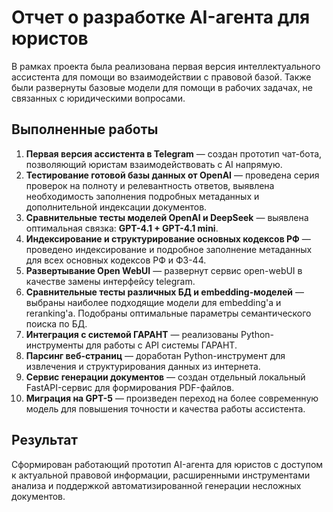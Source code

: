 # Отчет о разработке AI-агента для юристов

В рамках проекта была реализована первая версия интеллектуального ассистента для помощи во взаимодействии с правовой базой. Также были развернуты базовые модели для помощи в рабочих задачах, не связанных с юридическими вопросами.

## Выполненные работы
1. **Первая версия ассистента в Telegram** — создан прототип чат-бота, позволяющий юристам взаимодействовать с AI напрямую.  
2. **Тестирование готовой базы данных от OpenAI** — проведена серия проверок на полноту и релевантность ответов, выявлена необходимость заполнения подробных метаданных и дополнительной индексации документов.  
3. **Сравнительные тесты моделей OpenAI и DeepSeek** — выявлена оптимальная связка: **GPT-4.1 + GPT-4.1 mini**.  
4. **Индексирование и структурирование основных кодексов РФ** — проведено индексирование и подробное заполнение метаданных для всех основных кодексов РФ и ФЗ-44. 
5. **Развертывание Open WebUI** — развернут сервис open-webUI в качестве замены интерфейсу telegram.  
6. **Сравнительные тесты различных БД и embedding-моделей** — выбраны наиболее подходящие модели для embedding'a и reranking'а. Подобраны оптимальные параметры семантического поиска по БД.  
7. **Интеграция с системой ГАРАНТ** — реализованы Python-инструменты для работы с API системы ГАРАНТ.  
8. **Парсинг веб-страниц** — доработан Python-инструмент для извлечения и структурирования данных из интернета.  
9. **Сервис генерации документов** — создан отдельный локальный FastAPI-сервис для формирования PDF-файлов.  
10. **Миграция на GPT-5** — произведен переход на более современную модель для повышения точности и качества работы ассистента.  

## Результат
Сформирован работающий прототип AI-агента для юристов с доступом к актуальной правовой информации, расширенными инструментами анализа и поддержкой автоматизированной генерации несложных документов.
